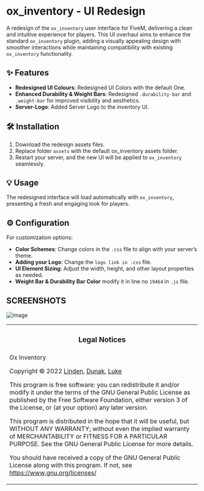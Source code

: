 # ox_inventory - UI Redesign

A redesign of the `ox_inventory` user interface for FiveM, delivering a clean and intuitive experience for players. This UI overhaul aims to enhance the standard `ox_inventory` plugin, adding a visually appealing design with smoother interactions while maintaining compatibility with existing `ox_inventory` functionality.

## ✨ Features

- **Redesigned UI Colours**: Redesigned UI Colors with the default One.
- **Enhanced Durability & Weight Bars**: Redesigned `.durability-bar` and `.weight-bar` for improved visibility and aesthetics.
- **Server-Logo**: Added Server Logo to the inventory UI.


## 🛠 Installation

1. Download the redesign assets files.
2. Replace folder `assets` with the default ox_inventory assets folder.
3. Restart your server, and the new UI will be applied to `ox_inventory` seamlessly.

## 💡 Usage

The redesigned interface will load automatically with `ox_inventory`, presenting a fresh and engaging look for players. 

## ⚙️ Configuration

For customization options:
- **Color Schemes**: Change colors in the `.css` file to align with your server’s theme.
- **Adding your Logo**: Change the `logo link in .css` file.
- **UI Element Sizing**: Adjust the width, height, and other layout properties as needed.
- **Weight Bar & Durability Bar Color** modify it in line no `19464` in `.js` file.

## SCREENSHOTS
![image](https://github.com/user-attachments/assets/b6063a7f-bd3b-445e-886f-6695f781a51c)

<table><tr><td><h3 align='center'>Legal Notices</h2></tr></td>
<tr><td>
Ox Inventory

Copyright © 2022 [Linden](https://github.com/thelindat), [Dunak](https://github.com/dunak-debug), [Luke](https://github.com/LukeWasTakenn)

This program is free software: you can redistribute it and/or modify
it under the terms of the GNU General Public License as published by
the Free Software Foundation, either version 3 of the License, or
(at your option) any later version.

This program is distributed in the hope that it will be useful,
but WITHOUT ANY WARRANTY; without even the implied warranty of
MERCHANTABILITY or FITNESS FOR A PARTICULAR PURPOSE. See the
GNU General Public License for more details.

You should have received a copy of the GNU General Public License
along with this program.
If not, see <https://www.gnu.org/licenses/>

</td></tr></table>

